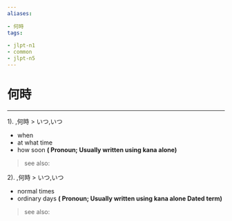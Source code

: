 ```yaml
---
aliases:
    
- 何時
tags:
    
- jlpt-n1
- common
- jlpt-n5
---
```


# 何時
---
1).
,何時 > いつ,いつ

- when
- at what time
- how soon
**( Pronoun; Usually written using kana alone)**
> see also: 
            
2).
,何時 > いつ,いつ

- normal times
- ordinary days
**( Pronoun; Usually written using kana alone Dated term)**
> see also: 
            